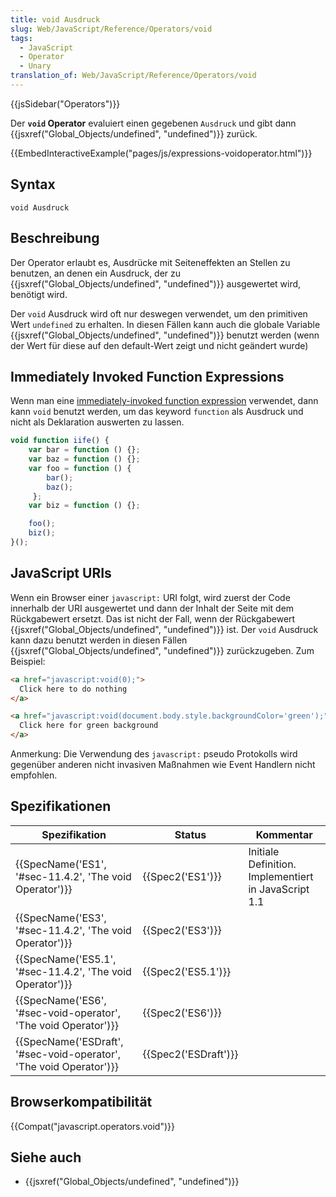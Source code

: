 ```yaml
---
title: void Ausdruck
slug: Web/JavaScript/Reference/Operators/void
tags:
  - JavaScript
  - Operator
  - Unary
translation_of: Web/JavaScript/Reference/Operators/void
---
```

{{jsSidebar("Operators")}}

Der **`void` Operator** evaluiert einen gegebenen `Ausdruck` und gibt dann {{jsxref("Global_Objects/undefined", "undefined")}} zurück.

{{EmbedInteractiveExample("pages/js/expressions-voidoperator.html")}}

## Syntax

    void Ausdruck

## Beschreibung

Der Operator erlaubt es, Ausdrücke mit Seiteneffekten an Stellen zu benutzen, an denen ein Ausdruck, der zu {{jsxref("Global_Objects/undefined", "undefined")}} ausgewertet wird, benötigt wird.

Der `void` Ausdruck wird oft nur deswegen verwendet, um den primitiven Wert `undefined` zu erhalten. In diesen Fällen kann auch die globale Variable {{jsxref("Global_Objects/undefined", "undefined")}} benutzt werden (wenn der Wert für diese auf den default-Wert zeigt und nicht geändert wurde)

## Immediately Invoked Function Expressions

Wenn man eine [immediately-invoked function expression](/de/docs/Glossary/IIFE) verwendet, dann kann `void` benutzt werden, um das keyword `function` als Ausdruck und nicht als Deklaration auswerten zu lassen.

```js
void function iife() {
    var bar = function () {};
    var baz = function () {};
    var foo = function () {
        bar();
        baz();
     };
    var biz = function () {};

    foo();
    biz();
}();
```

## JavaScript URIs

Wenn ein Browser einer `javascript:` URI folgt, wird zuerst der Code innerhalb der URI ausgewertet und dann der Inhalt der Seite mit dem Rückgabewert ersetzt. Das ist nicht der Fall, wenn der Rückgabewert {{jsxref("Global_Objects/undefined", "undefined")}} ist. Der `void` Ausdruck kann dazu benutzt werden in diesen Fällen {{jsxref("Global_Objects/undefined", "undefined")}} zurückzugeben. Zum Beispiel:

```html
<a href="javascript:void(0);">
  Click here to do nothing
</a>

<a href="javascript:void(document.body.style.backgroundColor='green');">
  Click here for green background
</a>
```

Anmerkung: Die Verwendung des `javascript:` pseudo Protokolls wird gegenüber anderen nicht invasiven Maßnahmen wie Event Handlern nicht empfohlen.

## Spezifikationen

| Spezifikation                                                                            | Status                       | Kommentar                                            |
| ---------------------------------------------------------------------------------------- | ---------------------------- | ---------------------------------------------------- |
| {{SpecName('ES1', '#sec-11.4.2', 'The void Operator')}}                 | {{Spec2('ES1')}}         | Initiale Definition. Implementiert in JavaScript 1.1 |
| {{SpecName('ES3', '#sec-11.4.2', 'The void Operator')}}                 | {{Spec2('ES3')}}         |                                                      |
| {{SpecName('ES5.1', '#sec-11.4.2', 'The void Operator')}}             | {{Spec2('ES5.1')}}     |                                                      |
| {{SpecName('ES6', '#sec-void-operator', 'The void Operator')}}     | {{Spec2('ES6')}}         |                                                      |
| {{SpecName('ESDraft', '#sec-void-operator', 'The void Operator')}} | {{Spec2('ESDraft')}} |                                                      |

## Browserkompatibilität

{{Compat("javascript.operators.void")}}

## Siehe auch

- {{jsxref("Global_Objects/undefined", "undefined")}}
